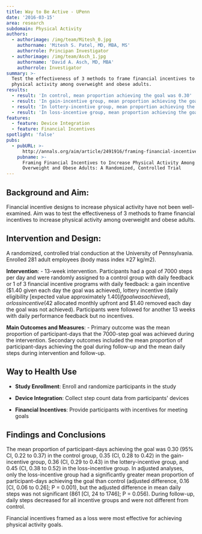 ```yaml
---
title: Way to Be Active - UPenn
date: '2016-03-15'
area: research
subdomain: Physical Activity
authors:
  - authorimage: /img/team/Mitesh_0.jpg
    authorname: 'Mitesh S. Patel, MD, MBA, MS'
    authorrole: Principan Investigator
  - authorimage: /img/team/Asch_1.jpg
    authorname: 'David A. Asch, MD, MBA'
    authorrole: Investigator
summary: >-
  Test the effectiveness of 3 methods to frame financial incentives to increase
  physical activity among overweight and obese adults.
results:
  - result: 'In control, mean proportion achieving the goal was 0.30'
  - result: 'In gain-incentive group, mean proportion achieving the goal was 0.35'
  - result: 'In lottery-incentive group, mean proportion achieving the goal was 0.36'
  - result: 'In loss-incentive group, mean proportion achieving the goal was 0.45'
features:
  - feature: Device Integration
  - feature: Financial Incentives
spotlight: 'false'
pubs:
  - pubURL: >-
      http://annals.org/aim/article/2491916/framing-financial-incentives-increase-physical-activity-among-overweight-obese-adults
    pubname: >-
      Framing Financial Incentives to Increase Physical Activity Among
      Overweight and Obese Adults: A Randomized, Controlled Trial
---
```

## Background and Aim:
Financial incentive designs to increase physical activity have not been well-examined. Aim was to test the effectiveness of 3 methods to frame financial incentives to increase physical activity among overweight and obese adults.

## Intervention and Design:
A randomized, controlled trial conduction at the University of Pennsylvania. Enrolled 281 adult employees (body mass index ≥27 kg/m2).

**Intervention**: - 13-week intervention. Participants had a goal of 7000 steps per day and were randomly assigned to a control group with daily feedback or 1 of 3 financial incentive programs with daily feedback: a gain incentive ($1.40 given each day the goal was achieved), lottery incentive (daily eligibility [expected value approximately $1.40] if goal was achieved), or loss incentive ($42 allocated monthly upfront and $1.40 removed each day the goal was not achieved). Participants were followed for another 13 weeks with daily performance feedback but no incentives.

**Main Outcomes and Measures**: - Primary outcome was the mean proportion of participant-days that the 7000-step goal was achieved during the intervention. Secondary outcomes included the mean proportion of participant-days achieving the goal during follow-up and the mean daily steps during intervention and follow-up.

## Way to Health Use

- **Study Enrollment**: Enroll and randomize participants in the study

- **Device Integration**: Collect step count data from participants' devices

- **Financial Incentives**: Provide participants with incentives for meeting goals

## Findings and Conclusions
The mean proportion of participant-days achieving the goal was 0.30 (95% CI, 0.22 to 0.37) in the control group, 0.35 (CI, 0.28 to 0.42) in the gain-incentive group, 0.36 (CI, 0.29 to 0.43) in the lottery-incentive group, and 0.45 (CI, 0.38 to 0.52) in the loss-incentive group. In adjusted analyses, only the loss-incentive group had a significantly greater mean proportion of participant-days achieving the goal than control (adjusted difference, 0.16 [CI, 0.06 to 0.26]; P = 0.001), but the adjusted difference in mean daily steps was not significant (861 [CI, 24 to 1746]; P = 0.056). During follow-up, daily steps decreased for all incentive groups and were not different from control.

Financial incentives framed as a loss were most effective for achieving physical activity goals.
